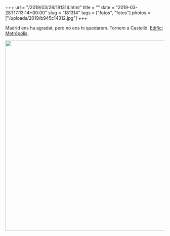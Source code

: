 +++
url = "/2019/03/28/181314.html"
title = ""
date = "2019-03-28T17:13:14+00:00"
slug = "181314"
tags = ["fotos", "fotos"]
photos = ["/uploads/2019/b945c14312.jpg"]
+++

Madrid ens ha agradat, però no ens hi quedarem. Tornem a Castelló. [Edifici Metrópolis](https://es.wikipedia.org/wiki/Edificio_Metr%C3%B3polis).

<img src="/uploads/2019/b945c14312.jpg" width="600" height="600" alt="" />

